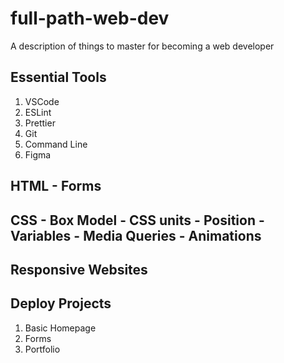 # full-path-web-dev

A description of things to master for becoming a web developer

## Essential Tools
1. VSCode
2. ESLint
3. Prettier
4. Git
5. Command Line
6. Figma

## HTML - Forms

## CSS - Box Model - CSS units - Position - Variables - Media Queries - Animations

## Responsive Websites

## Deploy Projects
1. Basic Homepage
2. Forms
3. Portfolio


